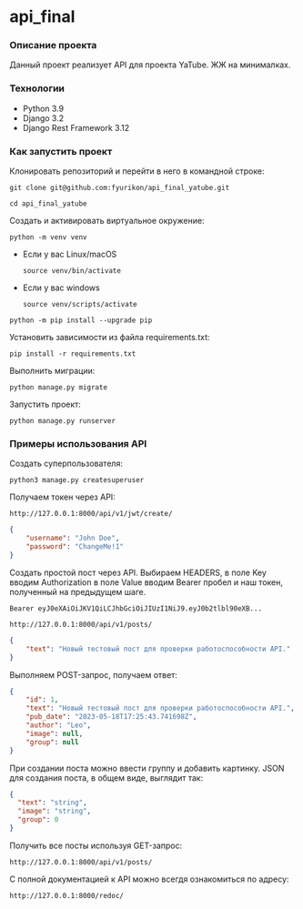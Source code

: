 # api_final

### Описание проекта
Данный проект реализует API для проекта YaTube. ЖЖ на минималках.
### Технологии
* Python 3.9
* Django 3.2
* Django Rest Framework 3.12
### Как запустить проект
Клонировать репозиторий и перейти в него в командной строке:
```
git clone git@github.com:fyurikon/api_final_yatube.git
```
```
cd api_final_yatube
```
Cоздать и активировать виртуальное окружение:
```
python -m venv venv
```
* Если у вас Linux/macOS
    ```
    source venv/bin/activate
    ```
* Если у вас windows
    ```
    source venv/scripts/activate
    ```
```
python -m pip install --upgrade pip
```
Установить зависимости из файла requirements.txt:
```
pip install -r requirements.txt
```
Выполнить миграции:
```
python manage.py migrate
```
Запустить проект:
```
python manage.py runserver
```
### Примеры использования API
Cоздать суперпользователя:
```
python3 manage.py createsuperuser
```
Получаем токен через API:
```
http://127.0.0.1:8000/api/v1/jwt/create/
```
```json
{
    "username": "John Doe",
    "password": "ChangeMe!1"
}
```
Создать простой пост через API.
Выбираем HEADERS, в поле Key вводим Authorization в поле
Value вводим Bearer пробел и наш токен, полученный на предыдущем шаге.
```
Bearer eyJ0eXAiOiJKV1QiLCJhbGciOiJIUzI1NiJ9.eyJ0b2tlbl90eXB...
```
```
http://127.0.0.1:8000/api/v1/posts/
```
```json
{
    "text": "Новый тестовый пост для проверки работоспособности API."
}
```

Выполняем POST-запрос, получаем ответ:
```json
{
    "id": 1,
    "text": "Новый тестовый пост для проверки работоспособности API.",
    "pub_date": "2023-05-18T17:25:43.741698Z",
    "author": "Leo",
    "image": null,
    "group": null
}
```
При создании поста можно ввести группу и добавить картинку.
JSON для создания поста, в общем виде, выглядит так:
```json
{
  "text": "string",
  "image": "string",
  "group": 0
}
```
Получить все посты используя GET-запрос:
```
http://127.0.0.1:8000/api/v1/posts/
```
С полной документацией к API можно всегдя ознакомиться по адресу:
```
http://127.0.0.1:8000/redoc/
```
